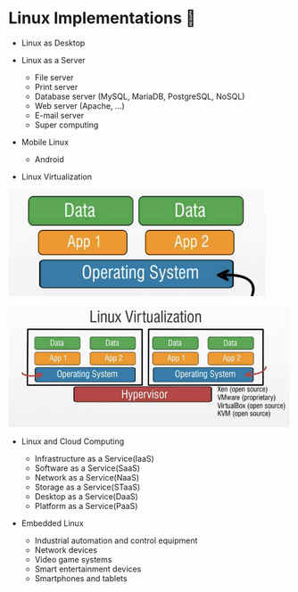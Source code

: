 # Linux Implementations 🔨

*   Linux as Desktop

*   Linux as a Server
    *   File server
    *   Print server
    *   Database server (MySQL, MariaDB, PostgreSQL, NoSQL)
    *   Web server (Apache, ...)
    *   E-mail server
    *   Super computing


*   Mobile Linux
    *   Android


*   Linux Virtualization

![virtualization](./virtualization.png)

![virtualization](./virtualization2.png)


*   Linux and Cloud Computing

    *   Infrastructure as a Service(IaaS)
    *   Software as a Service(SaaS)
    *   Network as a Service(NaaS)
    *   Storage as a Service(STaaS)
    *   Desktop as a Service(DaaS)
    *   Platform as a Service(PaaS)



*   Embedded Linux
    *   Industrial automation and control equipment
    *   Network devices
    *   Video game systems
    *   Smart entertainment devices
    *   Smartphones and tablets
